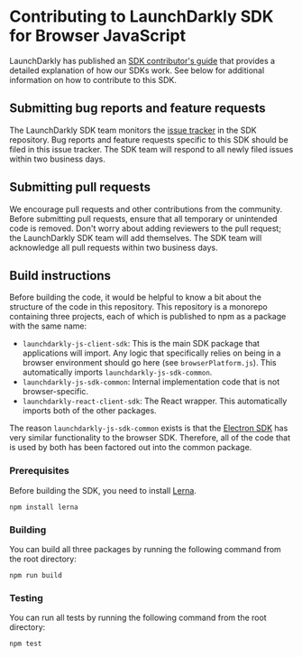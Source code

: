 # Contributing to LaunchDarkly SDK for Browser JavaScript

LaunchDarkly has published an [SDK contributor's guide](https://docs.launchdarkly.com/docs/sdk-contributors-guide) that provides a detailed explanation of how our SDKs work. See below for additional information on how to contribute to this SDK.
 
## Submitting bug reports and feature requests

The LaunchDarkly SDK team monitors the [issue tracker](https://github.com/launchdarkly/js-client-sdk/issues) in the SDK repository. Bug reports and feature requests specific to this SDK should be filed in this issue tracker. The SDK team will respond to all newly filed issues within two business days.

Submitting pull requests
------------------

We encourage pull requests and other contributions from the community. Before submitting pull requests, ensure that all temporary or unintended code is removed. Don't worry about adding reviewers to the pull request; the LaunchDarkly SDK team will add themselves. The SDK team will acknowledge all pull requests within two business days.

Build instructions
------------------

Before building the code, it would be helpful to know a bit about the structure of the code in this repository. This repository is a monorepo containing three projects, each of which is published to npm as a package with the same name:

- `launchdarkly-js-client-sdk`: This is the main SDK package that applications will import. Any logic that specifically relies on being in a browser environment should go here (see `browserPlatform.js`). This automatically imports `launchdarkly-js-sdk-common`.
- `launchdarkly-js-sdk-common`: Internal implementation code that is not browser-specific.
- `launchdarkly-react-client-sdk`: The React wrapper. This automatically imports both of the other packages.

The reason `launchdarkly-js-sdk-common` exists is that the [Electron SDK](https://github.com/launchdarkly/electron-client) has very similar functionality to the browser SDK. Therefore, all of the code that is used by both has been factored out into the common package.

### Prerequisites

Before building the SDK, you need to install [Lerna](https://www.npmjs.com/package/lerna).

```
npm install lerna
```

### Building

You can build all three packages by running the following command from the root directory:

```
npm run build
```

### Testing

You can run all tests by running the following command from the root directory:

```
npm test
```
